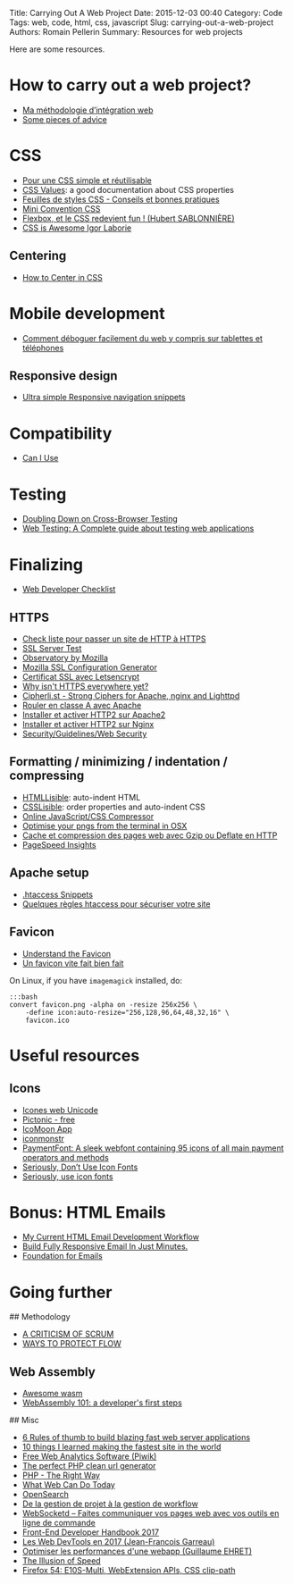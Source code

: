 Title: Carrying Out A Web Project
Date: 2015-12-03 00:40
Category: Code
Tags: web, code, html, css, javascript
Slug: carrying-out-a-web-project
Authors: Romain Pellerin
Summary: Resources for web projects

Here are some resources.

# How to carry out a web project?

- [Ma méthodologie d’intégration web](http://darklg.me/2012/04/methodologie-integration-web-front-end/)
- [Some pieces of advice](https://old.etherpad-mozilla.org/RAI9OV5U2k)

# CSS

- [Pour une CSS simple et réutilisable](https://github.com/dhoko/Guidelines/blob/master/CSS-guidelines.md)
- [CSS Values](http://cssvalues.com/): a good documentation about CSS properties
- [Feuilles de styles CSS - Conseils et bonnes pratiques](http://guidecss.fr/)
- [Mini Convention CSS](http://www.alsacreations.com/article/lire/1707-mini-convention-css.html)
- [Flexbox, et le CSS redevient fun ! (Hubert SABLONNIÈRE)](https://www.youtube.com/watch?v=5F_ngjHDcJQ)
- [CSS is Awesome Igor Laborie](https://www.youtube.com/watch?v=H8lICKucWL4)

## Centering

- [How to Center in CSS](http://howtocenterincss.com/)

# Mobile development

- [Comment déboguer facilement du web y compris sur tablettes et téléphones](http://putaindecode.fr/posts/frontend/comment-deboguer-du-web-sur-tablettes-et-telephones/)

## Responsive design

- [Ultra simple Responsive navigation snippets](http://goetter.fr/nav/)

# Compatibility

- [Can I Use](http://caniuse.com/)

# Testing

- [Doubling Down on Cross-Browser Testing](https://hacks.mozilla.org/2017/03/doubling-down-on-cross-browser-testing/)
- [Web Testing: A Complete guide about testing web applications](http://www.softwaretestinghelp.com/web-application-testing/)

# Finalizing

- [Web Developer Checklist](http://webdevchecklist.com/)

## HTTPS

- [Check liste pour passer un site de HTTP à HTTPS](https://wooster.checkmy.ws/2014/10/upgrade-http-vers-https/)
- [SSL Server Test](https://www.ssllabs.com/ssltest/)
- [Observatory by Mozilla](https://observatory.mozilla.org/)
- [Mozilla SSL Configuration Generator](https://mozilla.github.io/server-side-tls/ssl-config-generator/)
- [Certificat SSL avec Letsencrypt](http://www.system-linux.eu/index.php?post/2016/01/12/Certificat-SSL-avec-Letsencrypt)
- [Why isn't HTTPS everywhere yet?](http://webappsec-test.info/~bhill2/DifferentTakeOnOE.html)
- [Cipherli.st - Strong Ciphers for Apache, nginx and Lighttpd](https://cipherli.st/)
- [Rouler en classe A avec Apache](https://blog.adminrezo.fr/2016/12/securiser-serveur-apache-https-headers/)
- [Installer et activer HTTP2 sur Apache2](https://korben.info/installter-activer-http2-apache2.html)
- [Installer et activer HTTP2 sur Nginx](https://korben.info/installer-activer-http2-nginx.html)
- [Security/Guidelines/Web Security](https://wiki.mozilla.org/Security/Guidelines/Web_Security)

## Formatting / minimizing / indentation / compressing

- [HTMLLisible](http://lab.darklg.me/HTMLLisible/): auto-indent HTML
- [CSSLisible](http://csslisible.com/en/): order properties and auto-indent CSS
- [Online JavaScript/CSS Compressor](http://refresh-sf.com/)
- [Optimise your pngs from the terminal in OSX](http://www.clock.co.uk/blog/optimise-your-pngs-from-the-terminal-in-osx)
- [Cache et compression des pages web avec Gzip ou Deflate en HTTP](http://www.alsacreations.com/article/lire/914-compression-pages-html-css-gzip-deflate.html)
- [PageSpeed Insights](https://developers.google.com/speed/pagespeed/insights/)

## Apache setup

- [.htaccess Snippets](https://github.com/phanan/htaccess)
- [Quelques règles htaccess pour sécuriser votre site](http://korben.info/quelques-regles-htaccess-pour-securiser-votre-site.html)

## Favicon

- [Understand the Favicon](http://www.jonathantneal.com/blog/understand-the-favicon/)
- [Un favicon vite fait bien fait](http://putaindecode.io/fr/articles/favicon/)

On Linux, if you have `imagemagick` installed, do:

    :::bash
    convert favicon.png -alpha on -resize 256x256 \
        -define icon:auto-resize="256,128,96,64,48,32,16" \
        favicon.ico

# Useful resources

## Icons

- [Icones web Unicode](http://goetter.fr/unicode/)
- [Pictonic - free](https://pictonic.co/free)
- [IcoMoon App](https://icomoon.io/app/)
- [iconmonstr](http://iconmonstr.com/)
- [PaymentFont: A sleek webfont containing 95 icons of all main payment operators and methods](http://paymentfont.io/)
- [Seriously, Don’t Use Icon Fonts](http://blog.cloudfour.com/seriously-dont-use-icon-fonts/)
- [Seriously, use icon fonts](http://benfrain.com/seriously-use-icon-fonts/)

# Bonus: HTML Emails

- [My Current HTML Email Development Workflow](http://www.sitepoint.com/my-current-html-email-development-workflow/)
- [Build Fully Responsive Email In Just Minutes.](https://www.inkbrush.com/)
- [Foundation for Emails](http://foundation.zurb.com/emails.html)

# Going further

## Methodology

- [A CRITICISM OF SCRUM](https://www.aaron-gray.com/a-criticism-of-scrum/)
- [WAYS TO PROTECT FLOW](https://www.aaron-gray.com/ways-to-protect-flow/)

## Web Assembly

- [Awesome wasm](https://github.com/mbasso/awesome-wasm)
- [WebAssembly 101: a developer's first steps](http://blog.openbloc.fr/webassembly-first-steps/)

## Misc

- [6 Rules of thumb to build blazing fast web server applications](http://loige.co/6-rules-of-thumb-to-build-blazing-fast-web-applications/)
- [10 things I learned making the fastest site in the world](https://hackernoon.com/10-things-i-learned-making-the-fastest-site-in-the-world-18a0e1cdf4a7)
- [Free Web Analytics Software (Piwik)](http://piwik.org/)
- [The perfect PHP clean url generator](http://cubiq.org/the-perfect-php-clean-url-generator)
- [PHP - The Right Way](http://www.phptherightway.com/)
- [What Web Can Do Today](https://whatwebcando.today/)
- [OpenSearch](http://www.opensearch.org/Home)
- [De la gestion de projet à la gestion de workflow](http://www.geek-directeur-technique.com/2016/08/24/de-la-gestion-de-projet-a-la-gestion-de-workflow)
- [WebSocketd – Faites communiquer vos pages web avec vos outils en ligne de commande](http://korben.info/websocketd-communiquer-vos-pages-web-vos-outils-ligne-de-commande.html)
- [Front-End Developer Handbook 2017](https://www.gitbook.com/book/frontendmasters/front-end-handbook-2017/details)
- [Les Web DevTools en 2017 (Jean-Francois Garreau)](https://www.youtube.com/watch?v=par742RHhVM)
- [Optimiser les performances d'une webapp (Guillaume EHRET)](https://www.youtube.com/watch?v=9PRPPJFaF_o)
- [The Illusion of Speed](https://paulbakaus.com/tutorials/performance/the-illusion-of-speed/)
- [Firefox 54: E10S-Multi, WebExtension APIs, CSS clip-path](https://hacks.mozilla.org/2017/06/firefox-54-e10s-webextension-apis-css-clip-path/)
